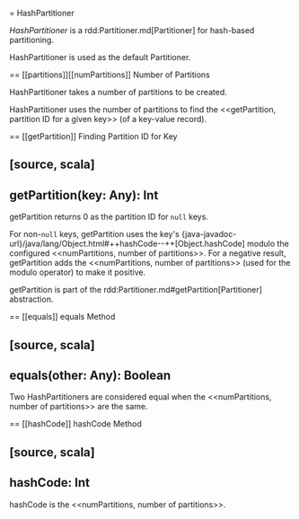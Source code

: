= HashPartitioner

*HashPartitioner* is a rdd:Partitioner.md[Partitioner] for hash-based partitioning.

HashPartitioner is used as the default Partitioner.

== [[partitions]][[numPartitions]] Number of Partitions

HashPartitioner takes a number of partitions to be created.

HashPartitioner uses the number of partitions to find the <<getPartition, partition ID for a given key>> (of a key-value record).

== [[getPartition]] Finding Partition ID for Key

[source, scala]
----
getPartition(key: Any): Int
----

getPartition returns 0 as the partition ID for `null` keys.

For non-``null`` keys, getPartition uses the key's {java-javadoc-url}/java/lang/Object.html#++hashCode--++[Object.hashCode] modulo the configured <<numPartitions, number of partitions>>. For a negative result, getPartition adds the <<numPartitions, number of partitions>> (used for the modulo operator) to make it positive.

getPartition is part of the rdd:Partitioner.md#getPartition[Partitioner] abstraction.

== [[equals]] equals Method

[source, scala]
----
equals(other: Any): Boolean
----

Two HashPartitioners are considered equal when the <<numPartitions, number of partitions>> are the same.

== [[hashCode]] hashCode Method

[source, scala]
----
hashCode: Int
----

hashCode is the <<numPartitions, number of partitions>>.
